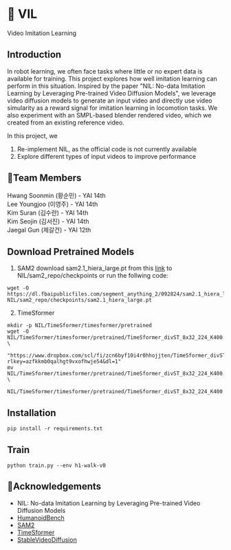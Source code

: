 # 🎥 VIL
Video Imitation Learning

## Introduction
In robot learning, we often face tasks where little or no expert data is available for training.
This project explores how well imitation learning can perform in this situation. Inspired by the paper "NIL: No-data Imitation Learning by Leveraging Pre-trained Video Diffusion Models",
we leverage video diffusion models to generate an input video and directly use video simularity as a reward signal for imitation learning in locomotion tasks. We also experiment with an SMPL-based blender rendered video, which we created from an existing reference video.

In this project, we
1) Re-implement NIL, as the official code is not currently available
2) Explore different types of input videos to improve performance

## 👥Team Members
Hwang Soonmin (황순민) - YAI 14th  
Lee Youngjoo (이영주) - YAI 14th  
Kim Suran (김수란) - YAI 14th  
Kim Seojin (김서진) - YAI 14th  
Jaegal Gun (제갈건) - YAI 12th  

## Download Pretrained Models
1. SAM2
download sam2.1_hiera_large.pt from this [link](https://dl.fbaipublicfiles.com/segment_anything_2/092824/sam2.1_hiera_large.pt) to NIL/sam2_repo/checkpoints or run the follwing code:
```
wget -O https://dl.fbaipublicfiles.com/segment_anything_2/092824/sam2.1_hiera_large.pt NIL/sam2_repo/checkpoints/sam2.1_hiera_large.pt
```

2. TimeSformer
```
mkdir -p NIL/TimeSformer/timesformer/pretrained
wget -O NIL/TimeSformer/timesformer/pretrained/TimeSformer_divST_8x32_224_K400.pyth \
   "https://www.dropbox.com/scl/fi/zcn6byf10i4r0hhojjten/TimeSformer_divST_8x32_224_K400.pyth?rlkey=azfkkmb0qalhgt9vxofhwje54&dl=1"
mv NIL/TimeSformer/timesformer/pretrained/TimeSformer_divST_8x32_224_K400.pyth \
   NIL/TimeSformer/timesformer/pretrained/TimeSformer_divST_8x32_224_K400.pth
```

## Installation

```
pip install -r requirements.txt
```

## Train
```
python train.py --env h1-walk-v0
```

## 🙏Acknowledgements

* NIL: No-data Imitation Learning by Leveraging Pre-trained Video Diffusion Models
* [HumanoidBench](https://github.com/carlosferrazza/humanoid-bench)
* [SAM2](https://github.com/facebookresearch/sam2)
* [TimeSformer](https://github.com/facebookresearch/TimeSformer)
* [StableVideoDiffusion](https://github.com/Stability-AI/generative-models)
